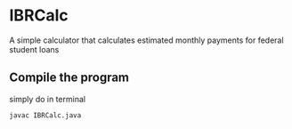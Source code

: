 # IBRCalc
A simple calculator that calculates estimated monthly payments for federal student loans
## Compile the program
simply do in terminal
```
javac IBRCalc.java
```
